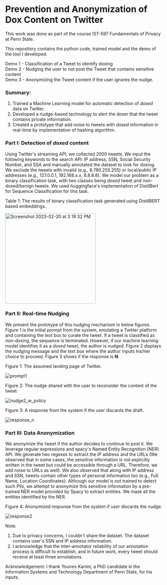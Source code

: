 
# Prevention and Anonymization of Dox Content on Twitter

<p>This work was done as part of the course IST-597 Fundamentals of Privacy at Penn State.</p>

<p>This repository contains the python code, trained model and the demo of the tool I developed. </p>

Demo 1 - Classification of a Tweet to identify doxing  <br>
Demo 2 - Nudging the user to not post the Tweet that contains sensitive content  <br>
Demo 3 - Anonymizing the Tweet content if the user ignores the nudge.  <br>

<h3>Summary:</h3>
<ol>
    <li> Trained a Machine Learning model for automatic detection of <i>doxed</i> data on Twitter. </li> 
    <li> Developed a nudge-based technology to alert the doxer that the tweet contains private information. </li> 
    <li> Created a prototype that add noise to tweets with <i>doxed </i> information in real-time by implementation of hashing algorithm. </li>
</ol>

<h3>Part I: Detection of <i>doxed</i> content </h3>
<p> Using Twitter's streaming API, we collected 2000 tweets. We input the following keywords to the search API: IP address, SSN, Social Security Number, and SSA and manually annotated the dataset to look for doxing. We exclude the tweets with invalid (e.g., 8.780.255.255) or local/public IP addresses (e.g., 127.0.0.1, 192.168.x.x, 8.8.8.8). We model our problem as a binary classification task, with two classes being <i>doxed</i> tweet and non-doxed/benign tweets. We used huggingface's implementaiton of DistilBert for Sequence Classification for this task.</p>


<p> Table 1: The results of binary classification task generated using DistilBERT based embeddings. </p>
<img width="289" alt="Screenshot 2023-02-20 at 3 19 32 PM" src="https://user-images.githubusercontent.com/19535724/220211913-e727c9bb-1592-4b5c-a8e1-583e946fc168.png">


<h3>Part II: Real-time Nudging</h3>
<p>We present the prototype of this nudging mechanism in below figures. Figure 1 is the initial prompt from the system, emulating a Twitter platform and containing the text box to curate the tweet. If a tweet is classified as non-doxing, the sequence is terminated. However, if our machine learning model identifies it as a <i>doxed</i> tweet, the author is nudged. Figure 2 displays the nudging message and the text box where the author inputs his/her choice to proceed. Figure 3 shows if the response is <b>N</b>.<p>


<p>Figure 1: The assumed landing page of Twitter.</p>

![prompt1](https://user-images.githubusercontent.com/19535724/220212213-276eb2f0-2cb2-4f53-bcf7-6f6dbdf1810f.png)

<p>Figure 2: The nudge shared with the user to reconsider the content of the tweet </p>

![nudge2_w_policy](https://user-images.githubusercontent.com/19535724/220212240-dcaa1d12-f20d-43bc-9360-3fd5d9dc3290.png)

<p>Figure 3: A response from the system if the user discards the draft.</p>

![response_n](https://user-images.githubusercontent.com/19535724/220212377-a35b151b-53ab-4c25-9119-557bcb3eaa36.png)

<h3>Part III: Data Anonymization</h3>
<p>We anonymize the tweet if the author decides to continue to post it. We leverage regular expressions and spacy's Named Entity Recognition (NER) API. We generate two regexes to extract the IP address and the URLs (We observed that in some cases, the sensitive information is not explicitly written in the tweet but could be accessible through a URL. Therefore, we add noise to URLs as well). We also observed that along with IP address and SSN, tweets contain other types of personal information too (e.g., Full Name, Location Coordinates). Although our model is not trained to detect such PIIs, we attempt to anonymize this sensitive information by a pre-trained NER model provided by Spacy to extract entities. We mask all the entities identified by the NER. </p>

<p>Figure 4: Anonymized response from the system if user discards the nudge. </p>

![response2](https://user-images.githubusercontent.com/19535724/220212467-a0827121-397b-40d5-bf24-a4a4d086294c.png)

Note: <br>
1. Due to privacy concerns, I couldn't share the dataset. The dataset contains user's SSN and IP address information.
2. I acknowledge that the inter-annotator reliability of our annotation process is difficult to establish, and in future work, every tweet should receive at least three annotations.

<p>Acknowledgement: I thank Younes Karimi, a PhD candidate in the Information Systems and Technology Department of Penn State, for his inputs. </p>
